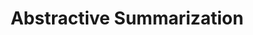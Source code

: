 ---
title: "Abstractive Summarization"

categories: ['']

tags: ['Abstractive', 'Summarization']

arwords: 'التلخيص الخلاصي'

arexps: []

enwords: ['Abstractive Summarization']

enexps: []

arlexicons: 'ل'

enlexicons: 'A'

authors: ['Ruqayya Roshdy']

translators: ['']

citations: 'تطبيقات الذكاء الاصطناعي في خدمة اللغة العربية'

sources: 'مركز الملك عبدالله بن عبدالعزيز الدولي لخدمة اللغة العربية'

word: "true"

slug: ""
---